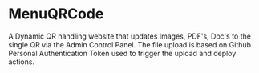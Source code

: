 # MenuQRCode
A Dynamic QR handling website that updates Images, PDF's, Doc's to the single QR via the Admin Control Panel. The file upload is based on Github Personal Authentication Token used to trigger the upload and deploy actions.
